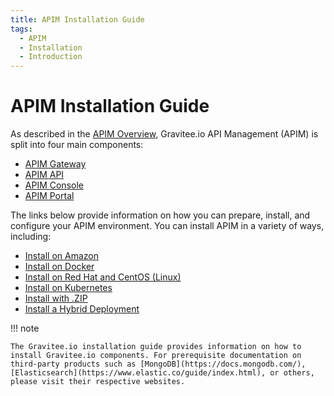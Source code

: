 ```yaml
---
title: APIM Installation Guide
tags:
  - APIM
  - Installation
  - Introduction
---
```


# APIM Installation Guide

As described in the [APIM Overview](broken-reference), Gravitee.io API Management (APIM) is split into four main components:

* [APIM Gateway](with-zip/installation-guide-gateway-install-zip.md)
* [APIM API](with-zip/installation-guide-rest-apis-install-zip.md)
* [APIM Console](with-zip/installation-guide-management-ui-install-zip.md)
* [APIM Portal](with-zip/installation-guide-portal-ui-install-zip.md)

The links below provide information on how you can prepare, install, and configure your APIM environment. You can install APIM in a variety of ways, including:

* [Install on Amazon](amazon-linux/installation-guide-amazon-introduction.md)
* [Install on Docker](docker/installation-guide-docker-introduction.md)
* [Install on Red Hat and CentOS (Linux)](red-hat/installation-guide-redhat-introduction.md)
* [Install on Kubernetes](../getting-started/install-and-upgrade/install-guides/installation-guide-kubernetes.md)
* [Install with .ZIP](with-zip/installation-guide-gateway-install-zip.md)
* [Install a Hybrid Deployment](hybrid/installation\_guide\_hybrid\_deployment.md#architecture)

!!! note

```
The Gravitee.io installation guide provides information on how to install Gravitee.io components. For prerequisite documentation on third-party products such as [MongoDB](https://docs.mongodb.com/), [Elasticsearch](https://www.elastic.co/guide/index.html), or others, please visit their respective websites.
```
